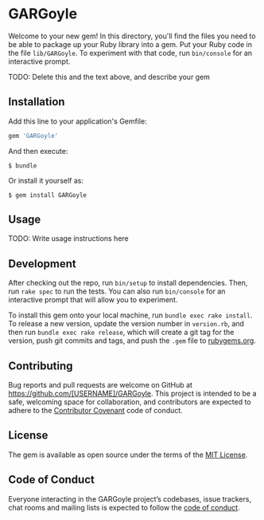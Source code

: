 # GARGoyle

Welcome to your new gem! In this directory, you'll find the files you need to be able to package up your Ruby library into a gem. Put your Ruby code in the file `lib/GARGoyle`. To experiment with that code, run `bin/console` for an interactive prompt.

TODO: Delete this and the text above, and describe your gem

## Installation

Add this line to your application's Gemfile:

```ruby
gem 'GARGoyle'
```

And then execute:

    $ bundle

Or install it yourself as:

    $ gem install GARGoyle

## Usage

TODO: Write usage instructions here

## Development

After checking out the repo, run `bin/setup` to install dependencies. Then, run `rake spec` to run the tests. You can also run `bin/console` for an interactive prompt that will allow you to experiment.

To install this gem onto your local machine, run `bundle exec rake install`. To release a new version, update the version number in `version.rb`, and then run `bundle exec rake release`, which will create a git tag for the version, push git commits and tags, and push the `.gem` file to [rubygems.org](https://rubygems.org).

## Contributing

Bug reports and pull requests are welcome on GitHub at https://github.com/[USERNAME]/GARGoyle. This project is intended to be a safe, welcoming space for collaboration, and contributors are expected to adhere to the [Contributor Covenant](http://contributor-covenant.org) code of conduct.

## License

The gem is available as open source under the terms of the [MIT License](https://opensource.org/licenses/MIT).

## Code of Conduct

Everyone interacting in the GARGoyle project’s codebases, issue trackers, chat rooms and mailing lists is expected to follow the [code of conduct](https://github.com/[USERNAME]/GARGoyle/blob/master/CODE_OF_CONDUCT.md).
